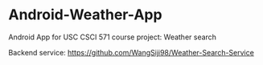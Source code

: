 # Android-Weather-App

Android App for USC CSCI 571 course project: Weather search

Backend service: https://github.com/WangSiji98/Weather-Search-Service